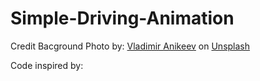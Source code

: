 # Simple-Driving-Animation

Credit
Bacground Photo by:
<a href="https://unsplash.com/@anikeevxo?utm_source=unsplash&utm_medium=referral&utm_content=creditCopyText">Vladimir Anikeev</a> on <a href="https://unsplash.com/images/nature/cloud?utm_source=unsplash&utm_medium=referral&utm_content=creditCopyText">Unsplash</a>

Code inspired by:
<!-- https://codewithcreativity.blogspot.com/ -->

